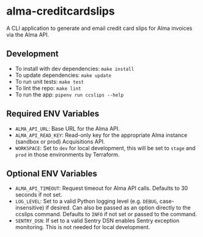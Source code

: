 # alma-creditcardslips

A CLI application to generate and email credit card slips for Alma invoices via the Alma API.

## Development

- To install with dev dependencies: `make install`
- To update dependencies: `make update`
- To run unit tests: `make test`
- To lint the repo: `make lint`
- To run the app: `pipenv run ccslips --help`

## Required ENV Variables

- `ALMA_API_URL`: Base URL for the Alma API.
- `ALMA_API_READ_KEY`: Read-only key for the appropriate Alma instance (sandbox or prod) Acquisitions API.
- `WORKSPACE`: Set to `dev` for local development, this will be set to `stage` and `prod` in those environments by Terraform.

## Optional ENV Variables

- `ALMA_API_TIMEOUT`: Request timeout for Alma API calls. Defaults to 30 seconds if not set.
- `LOG_LEVEL`: Set to a valid Python logging level (e.g. `DEBUG`, case-insensitive) if desired. Can also be passed as an option directly to the ccslips command. Defaults to `INFO` if not set or passed to the command.
- `SENTRY_DSN`: If set to a valid Sentry DSN enables Sentry exception monitoring. This is not needed for local development.

